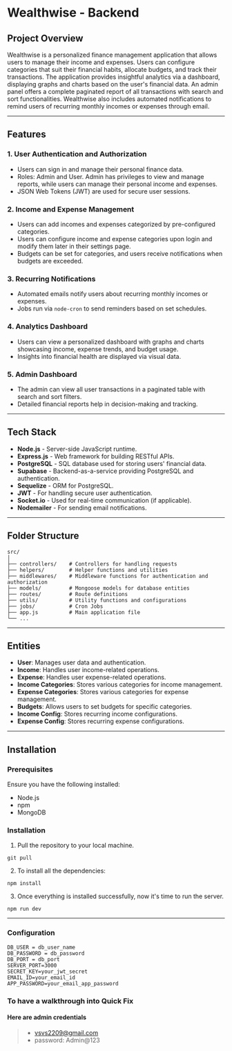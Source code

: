 # Wealthwise - Backend

## Project Overview

Wealthwise is a personalized finance management application that allows users to manage their income and expenses. Users can configure categories that suit their financial habits, allocate budgets, and track their transactions. The application provides insightful analytics via a dashboard, displaying graphs and charts based on the user's financial data. An admin panel offers a complete paginated report of all transactions with search and sort functionalities. Wealthwise also includes automated notifications to remind users of recurring monthly incomes or expenses through email.

---

## Features

### 1. **User Authentication and Authorization**

- Users can sign in and manage their personal finance data.
- Roles: Admin and User. Admin has privileges to view and manage reports, while users can manage their personal income and expenses.
- JSON Web Tokens (JWT) are used for secure user sessions.

### 2. **Income and Expense Management**

- Users can add incomes and expenses categorized by pre-configured categories.
- Users can configure income and expense categories upon login and modify them later in their settings page.
- Budgets can be set for categories, and users receive notifications when budgets are exceeded.

### 3. **Recurring Notifications**

- Automated emails notify users about recurring monthly incomes or expenses.
- Jobs run via `node-cron` to send reminders based on set schedules.

### 4. **Analytics Dashboard**

- Users can view a personalized dashboard with graphs and charts showcasing income, expense trends, and budget usage.
- Insights into financial health are displayed via visual data.

### 5. **Admin Dashboard**

- The admin can view all user transactions in a paginated table with search and sort filters.
- Detailed financial reports help in decision-making and tracking.

---

## Tech Stack

- **Node.js** - Server-side JavaScript runtime.
- **Express.js** - Web framework for building RESTful APIs.
- **PostgreSQL** - SQL database used for storing users' financial data.
- **Supabase** - Backend-as-a-service providing PostgreSQL and authentication.
- **Sequelize** - ORM for PostgreSQL.
- **JWT** - For handling secure user authentication.
- **Socket.io** - Used for real-time communication (if applicable).
- **Nodemailer** - For sending email notifications.

---

## Folder Structure

```
src/
│
├── controllers/    # Controllers for handling requests
├── helpers/        # Helper functions and utilities
├── middlewares/    # Middleware functions for authentication and authorization
├── models/         # Mongoose models for database entities
├── routes/         # Route definitions
├── utils/          # Utility functions and configurations
├── jobs/           # Cron Jobs
├── app.js          # Main application file
└── ...
```

---

## Entities

- **User**: Manages user data and authentication.
- **Income**: Handles user income-related operations.
- **Expense**: Handles user expense-related operations.
- **Income Categories**: Stores various categories for income management.
- **Expense Categories**: Stores various categories for expense management.
- **Budgets**: Allows users to set budgets for specific categories.
- **Income Config**: Stores recurring income configurations.
- **Expense Config**: Stores recurring expense configurations.

---

## Installation

### Prerequisites

Ensure you have the following installed:

- Node.js
- npm
- MongoDB

### Installation

1. Pull the repository to your local machine.

```
git pull
```

2. To install all the dependencies:

```
npm install
```

3. Once everything is installed successfully, now it's time to run the server.

```
npm run dev
```

---

### Configuration

```
DB_USER = db_user_name
DB_PASSWORD = db_password
DB_PORT = db_port
SERVER_PORT=3000
SECRET_KEY=your_jwt_secret
EMAIL_ID=your_email_id
APP_PASSWORD=your_email_app_password
```

### To have a walkthrough into Quick Fix

#### Here are admin credentials

> - vsvs2209@gmail.com
> - password: Admin@123

